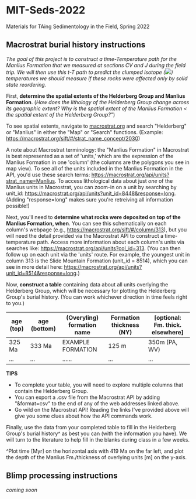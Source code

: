 # MIT-Seds-2022
Materials for TAing Sedimentology in the Field, Spring 2022

## Macrostrat burial history instructions
*The goal of this project is to construct a time-Temperature path for the Manlius Formation that we measured at sections CV and J during the field trip. We will then use this t-T path to predict the clumped isotope (<img src="https://render.githubusercontent.com/render/math?math= \Delta_{47}">) temperatures we should measure if these rocks were affected only by solid state reordering.*  

First, **determine the spatial extents of the Helderberg Group and Manlius Formation**. (*How does the lithology of the Helderberg Group change across its geographic extent? Why is the spatial extent of the Manlius Formation < the spatial extent of the Helderberg Group?"*) 

To see spatial extents, navigate to [macrostrat.org](url) and search "Helderberg" or "Manlius" in either the "Map" or "Search" functions. (Example: https://macrostrat.org/sift/#/strat_name_concept/2030)

A note about Macrostrat terminology: the "Manlius Formation" in Macrostrat is best represented as a set of 'units,' which are the expression of the Manlius Formation in one 'column' (the columns are the polygons you see in map view). To see all of the units included in the Manlius Formation in the API, you'd use these search terms: https://macrostrat.org/api/units?strat_name=Manlius. To access lithological data about just *one* of the Manlius units in Macrostrat, you can zoom-in on a unit by searching by unit_id: https://macrostrat.org/api/units?unit_id=8448&response=long. (Adding "response=long" makes sure you're retreiving all information possible!)

Next, you'll need to **determine what rocks were deposited on top of the Manlius Formation, when**. You can see this schematically on each column's webpage (e.g., https://macrostrat.org/sift/#/column/313), but you will need the detail provided via the Macrostrat API to construct a time-temperature path. Access more information about each column's units via searches like: https://macrostrat.org/api/units?col_id=313. (You can then follow up on each unit via the 'units' route. For example, the youngest unit in column 313 is the Slide Mountain Formation (unit_id = 8514), which you can see in more detail here: https://macrostrat.org/api/units?unit_id=8514&response=long.)

Now, **construct a table** containing data about all units overlying the Helderberg Group, which will be necessary for plotting the Helderberg Group's burial history. (You can work whichever direction in time feels right to you.)

| age (top) | age (bottom) | (Overyling) formation name | Formation thickness (NY) | [optional: Fm. thick. elsewhere] |
|-----------|--------------|----------------------------|--------------------------|----------------------------------|
| 325 Ma    | 333 Ma       | EXAMPLE FORMATION          | 125 m                    | 350m (PA, WV)                    |
| ...       | ...          | ......                     | ...                      | ...                              |


**TIPS**
- To complete your table, you will need to explore multiple columns that contain the Helderberg Group.  
- You can export a .csv file from the Macrostrat API by adding "&format=csv" to the end of any of the web addresses linked above.    
- Go wild on the Macrostrat API! Reading the links I've provided above will give you some clues about how the API commands work. 


Finally, use the data from your completed table to fill in the Helderberg Group's burial history^ as best you can (with the information you have). We will turn to the literature to help fill in the blanks during class in a few weeks.

^Plot time [Myr] on the horizontal axis with 419 Ma on the far left, and plot the depth of the Manlius Fm./thickness of overlying units [m] on the y-axis.



## Blimp processing instructions
*coming soon*
